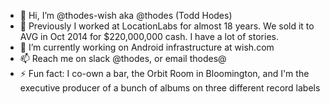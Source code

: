 - 👋 Hi, I’m @thodes-wish aka @thodes (Todd Hodes)
- 🔭 Previously I worked at LocationLabs for almost 18 years. We sold it to AVG in Oct 2014 for $220,000,000 cash.  I have a lot of stories.
- 🌱 I’m currently working on Android infrastructure at wish.com
- 📫 Reach me on slack @thodes, or email thodes@
- ⚡ Fun fact: I co-own a bar, the Orbit Room in Bloomington, and I'm the executive producer of a bunch of albums on three different record labels

<!---
thodes-wish/thodes-wish is a ✨ special ✨ repository because its `README.md` (this file) appears on your GitHub profile.
You can click the Preview link to take a look at your changes.
--->
